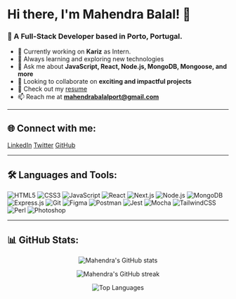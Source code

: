 # Hi there, I'm Mahendra Balal! 👋

### 🚀 A Full-Stack Developer based in Porto, Portugal.

- 🔭 Currently working on **Kariz** as Intern.
- 🌱 Always learning and exploring new technologies
- 💬 Ask me about **JavaScript, React, Node.js, MongoDB, Mongoose, and more**
- 👯 Looking to collaborate on **exciting and impactful projects**
- 📄 Check out my [resume](https://drive.google.com/file/d/1_TbCfJL-9P2BxOkj-waK4B-Dh5gDuvhJ/view?usp=sharing)
- 📫 Reach me at **mahendrabalalport@gmail.com**

---

## 🌐 Connect with me:

<p align="left">
  <a href="https://www.linkedin.com/in/mahendra-balal-11356344/" target="_blank">LinkedIn</a>
  <a href="https://twitter.com/MahenBalal" target="_blank">Twitter</a>
  <a href="https://github.com/mahendrabalal" target="_blank">GitHub</a>
</p>


---

## 🛠️ Languages and Tools:

<p align="left">
  <img src="https://img.shields.io/badge/-HTML5-E34F26?style=flat-square&logo=html5&logoColor=white" alt="HTML5"/>
  <img src="https://img.shields.io/badge/-CSS3-1572B6?style=flat-square&logo=css3&logoColor=white" alt="CSS3"/>
  <img src="https://img.shields.io/badge/-JavaScript-F7DF1E?style=flat-square&logo=javascript&logoColor=black" alt="JavaScript"/>
  <img src="https://img.shields.io/badge/-React-61DAFB?style=flat-square&logo=react&logoColor=white" alt="React"/>
  <img src="https://img.shields.io/badge/-Next.js-000000?style=flat-square&logo=next.js&logoColor=white" alt="Next.js"/>
  <img src="https://img.shields.io/badge/-Node.js-339933?style=flat-square&logo=node.js&logoColor=white" alt="Node.js"/>
  <img src="https://img.shields.io/badge/-MongoDB-47A248?style=flat-square&logo=mongodb&logoColor=white" alt="MongoDB"/>
  <img src="https://img.shields.io/badge/-Express.js-000000?style=flat-square&logo=express&logoColor=white" alt="Express.js"/>
  <img src="https://img.shields.io/badge/-Git-F05032?style=flat-square&logo=git&logoColor=white" alt="Git"/>
  <img src="https://img.shields.io/badge/-Figma-F24E1E?style=flat-square&logo=figma&logoColor=white" alt="Figma"/>
  <img src="https://img.shields.io/badge/-Postman-FF6C37?style=flat-square&logo=postman&logoColor=white" alt="Postman"/>
  <img src="https://img.shields.io/badge/-Jest-C21325?style=flat-square&logo=jest&logoColor=white" alt="Jest"/>
  <img src="https://img.shields.io/badge/-Mocha-8D6748?style=flat-square&logo=mocha&logoColor=white" alt="Mocha"/>
  <img src="https://img.shields.io/badge/-TailwindCSS-38B2AC?style=flat-square&logo=tailwind-css&logoColor=white" alt="TailwindCSS"/>
  <img src="https://img.shields.io/badge/-Perl-39457E?style=flat-square&logo=perl&logoColor=white" alt="Perl"/>
  <img src="https://img.shields.io/badge/-Photoshop-31A8FF?style=flat-square&logo=adobe-photoshop&logoColor=white" alt="Photoshop"/>
</p>


---

## 📊 GitHub Stats:

<p align="center">
  <img src="https://github-readme-stats.vercel.app/api?username=mahendrabalal&show_icons=true&theme=radical" alt="Mahendra's GitHub stats"/>
</p>

<p align="center">
  <img src="https://github-readme-streak-stats.herokuapp.com/?user=mahendrabalal&theme=radical" alt="Mahendra's GitHub streak"/>
</p>

<p align="center">
  <img src="https://github-readme-stats.vercel.app/api/top-langs/?username=mahendrabalal&layout=compact&theme=radical" alt="Top Languages"/>
</p>

